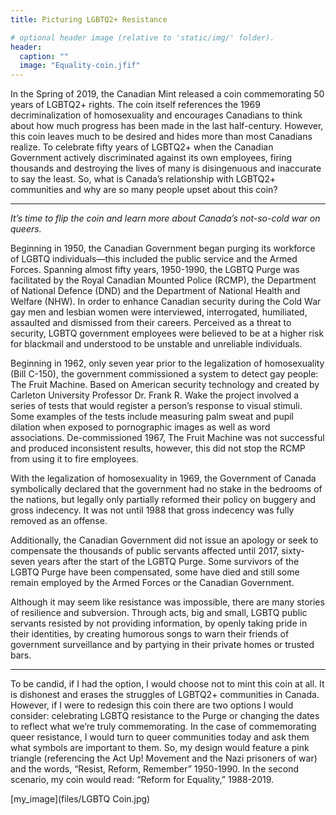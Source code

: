 ```yaml
---
title: Picturing LGBTQ2+ Resistance

# optional header image (relative to 'static/img/' folder).
header:
  caption: ""
  image: "Equality-coin.jfif"
---
```


In the Spring of 2019, the Canadian Mint released a coin commemorating 50 years of LGBTQ2+ rights. The coin itself references the 1969 decriminalization of homosexuality and encourages Canadians to think about how much progress has been made in the last half-century. However, this coin leaves much to be desired and hides more than most Canadians realize. To celebrate fifty years of LGBTQ2+ when the Canadian Government actively discriminated against its own employees, firing thousands and destroying the lives of many is disingenuous and inaccurate to say the least. So, what is Canada’s relationship with LGBTQ2+ communities and why are so many people upset about this coin?

*     *     *     *    

*It’s time to flip the coin and learn more about Canada’s not-so-cold war on queers.* 

Beginning in 1950, the Canadian Government began purging its workforce of LGBTQ individuals—this included the public service and the Armed Forces. Spanning almost fifty years, 1950-1990, the LGBTQ Purge was facilitated by the Royal Canadian Mounted Police (RCMP), the Department of National Defence (DND) and the Department of National Health and Welfare (NHW). In order to enhance Canadian security during the Cold War gay men and lesbian women were interviewed, interrogated, humiliated, assaulted and dismissed from their careers. Perceived as a threat to security, LGBTQ government employees were believed to be at a higher risk for blackmail and understood to be unstable and unreliable individuals. 

Beginning in 1962, only seven year prior to the legalization of homosexuality (Bill C-150), the government commissioned a system to detect gay people: The Fruit Machine. Based on American security technology and created by Carleton University Professor Dr. Frank R. Wake the project involved a series of tests that would register a person’s response to visual stimuli. Some examples of the tests include measuring palm sweat and pupil dilation when exposed to pornographic images as well as word associations. De-commissioned 1967, The Fruit Machine was not successful and produced inconsistent results, however, this did not stop the RCMP from using it to fire employees.

With the legalization of homosexuality in 1969, the Government of Canada symbolically declared that the government had no stake in the bedrooms of the nations, but legally only partially reformed their policy on buggery and gross indecency. It was not until 1988 that gross indecency was fully removed as an offense. 

Additionally, the Canadian Government did not issue an apology or seek to compensate the thousands of public servants affected until 2017, sixty-seven years after the start of the LGBTQ Purge. Some survivors of the LGBTQ Purge have been compensated, some have died and still some remain employed by the Armed Forces or the Canadian Government. 

Although it may seem like resistance was impossible, there are many stories of resilience and subversion. Through acts, big and small, LGBTQ public servants resisted by not providing information, by openly taking pride in their identities, by creating humorous songs to warn their friends of government surveillance and by partying in their private homes or trusted bars.

*     *     *     *   

To be candid, if I had the option, I would choose not to mint this coin at all. It is dishonest and erases the struggles of LGBTQ2+ communities in Canada. However, if I were to redesign this coin there are two options I would consider: celebrating LGBTQ resistance to the Purge or changing the dates to reflect what we’re truly commemorating. In the case of commemorating queer resistance, I would turn to queer communities today and ask them what symbols are important to them. So, my design would feature a pink triangle (referencing the Act Up! Movement and the Nazi prisoners of war) and the words, “Resist, Reform, Remember” 1950-1990. In the second scenario, my coin would read: “Reform for Equality,” 1988-2019.

[my_image](files/LGBTQ Coin.jpg)
